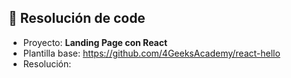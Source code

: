 ## 📌 Resolución de code
- Proyecto: **Landing Page con React**
- Plantilla base:  https://github.com/4GeeksAcademy/react-hello
- Resolución: 